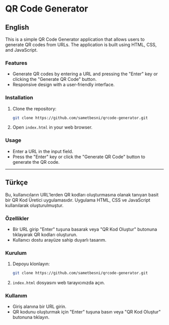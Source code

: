 # QR Code Generator

## English

This is a simple QR Code Generator application that allows users to generate QR codes from URLs. The application is built using HTML, CSS, and JavaScript.

### Features
- Generate QR codes by entering a URL and pressing the "Enter" key or clicking the "Generate QR Code" button.
- Responsive design with a user-friendly interface.

### Installation
1. Clone the repository:
   ```bash
   git clone https://github.com/sametbesni/qrcode-generator.git
   ```
2. Open `index.html` in your web browser.

### Usage
- Enter a URL in the input field.
- Press the "Enter" key or click the "Generate QR Code" button to generate the QR code.

---

## Türkçe

Bu, kullanıcıların URL'lerden QR kodları oluşturmasına olanak tanıyan basit bir QR Kod Üretici uygulamasıdır. Uygulama HTML, CSS ve JavaScript kullanılarak oluşturulmuştur.

### Özellikler
- Bir URL girip "Enter" tuşuna basarak veya "QR Kod Oluştur" butonuna tıklayarak QR kodları oluşturun.
- Kullanıcı dostu arayüze sahip duyarlı tasarım.

### Kurulum
1. Depoyu klonlayın:
   ```bash
   git clone https://github.com/sametbesni/qrcode-generator.git
   ```
2. `index.html` dosyasını web tarayıcınızda açın.

### Kullanım
- Giriş alanına bir URL girin.
- QR kodunu oluşturmak için "Enter" tuşuna basın veya "QR Kod Oluştur" butonuna tıklayın.